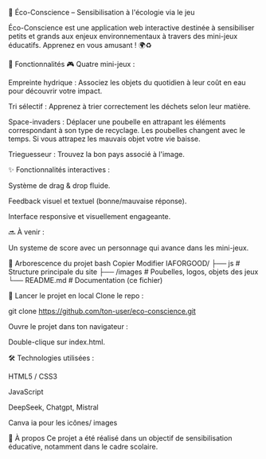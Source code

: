 🌱 Éco-Conscience – Sensibilisation à l'écologie via le jeu

Éco-Conscience est une application web interactive destinée à sensibiliser petits et grands aux enjeux environnementaux à travers des mini-jeux éducatifs.
Apprenez en vous amusant ! 🌍♻️

🧩 Fonctionnalités
🎮 Quatre mini-jeux :

Empreinte hydrique : Associez les objets du quotidien à leur coût en eau pour découvrir votre impact.

Tri sélectif : Apprenez à trier correctement les déchets selon leur matière.

Space-invaders : Déplacer une poubelle en attrapant les éléments correspondant à son type de recyclage. Les poubelles changent avec le temps. Si vous attrapez les mauvais objet votre vie baisse.

Trieguesseur : Trouvez la bon pays associé à l'image.

✨ Fonctionnalités interactives :

Système de drag & drop fluide.

Feedback visuel et textuel (bonne/mauvaise réponse).

Interface responsive et visuellement engageante.

🔜 À venir :

Un systeme de score avec un personnage qui avance dans les mini-jeux.

📁 Arborescence du projet
bash
Copier
Modifier
IAFORGOOD/
├── js                     # Structure principale du site
├── /images                # Poubelles, logos, objets des jeux
└── README.md              # Documentation (ce fichier)

🚀 Lancer le projet en local
Clone le repo :

git clone https://github.com/ton-user/eco-conscience.git

Ouvre le projet dans ton navigateur :

Double-clique sur index.html.

🛠️ Technologies utilisées : 

HTML5 / CSS3

JavaScript

DeepSeek, Chatgpt, Mistral

Canva ia pour les icônes/ images

🧠 À propos
Ce projet a été réalisé dans un objectif de sensibilisation éducative, notamment dans le cadre scolaire.
